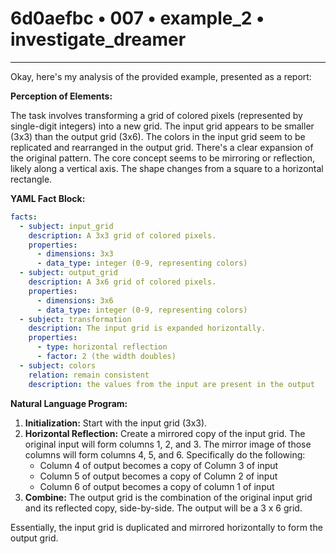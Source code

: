 # 6d0aefbc • 007 • example_2 • investigate_dreamer

---
Okay, here's my analysis of the provided example, presented as a report:

**Perception of Elements:**

The task involves transforming a grid of colored pixels (represented by single-digit integers) into a new grid. The input grid appears to be smaller (3x3) than the output grid (3x6). The colors in the input grid seem to be replicated and rearranged in the output grid. There's a clear expansion of the original pattern. The core concept seems to be mirroring or reflection, likely along a vertical axis. The shape changes from a square to a horizontal rectangle.

**YAML Fact Block:**



```yaml
facts:
  - subject: input_grid
    description: A 3x3 grid of colored pixels.
    properties:
      - dimensions: 3x3
      - data_type: integer (0-9, representing colors)
  - subject: output_grid
    description: A 3x6 grid of colored pixels.
    properties:
      - dimensions: 3x6
      - data_type: integer (0-9, representing colors)
  - subject: transformation
    description: The input grid is expanded horizontally.
    properties:
      - type: horizontal reflection
      - factor: 2 (the width doubles)
  - subject: colors
    relation: remain consistent
    description: the values from the input are present in the output
```



**Natural Language Program:**

1. **Initialization:** Start with the input grid (3x3).
2. **Horizontal Reflection:** Create a mirrored copy of the input grid. The original input will form columns 1, 2, and 3. The mirror image of those columns will form columns 4, 5, and 6. Specifically do the following:
    *  Column 4 of output becomes a copy of Column 3 of input
    *  Column 5 of output becomes a copy of Column 2 of input
    *  Column 6 of output becomes a copy of column 1 of input
3. **Combine:** The output grid is the combination of the original input grid and its reflected copy, side-by-side. The output will be a 3 x 6 grid.

Essentially, the input grid is duplicated and mirrored horizontally to form the output grid.

